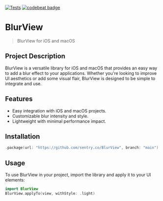 [![Tests](https://github.com/sentryco/BlurView/actions/workflows/Tests.yml/badge.svg)](https://github.com/sentryco/BlurView/actions/workflows/Tests.yml)
[![codebeat badge](https://codebeat.co/badges/1cad746c-61eb-435c-bed6-a3817a2aec37)](https://codebeat.co/projects/github-com-sentryco-blurview-main)

# BlurView

> BlurView for iOS and macOS

## Project Description
BlurView is a versatile library for iOS and macOS that provides an easy way to add a blur effect to your applications. Whether you're looking to improve UI aesthetics or add some visual flair, BlurView is designed to be simple to integrate and use.

## Features
- Easy integration with iOS and macOS projects.
- Customizable blur intensity and style.
- Lightweight with minimal performance impact.

## Installation
```Swift
.package(url: "https://github.com/sentry.co/BlurView", branch: "main")
```

## Usage
To use BlurView in your project, import the library and apply it to your UI elements:

```swift
import BlurView
BlurView.applyTo(view, withStyle: .light)
```
